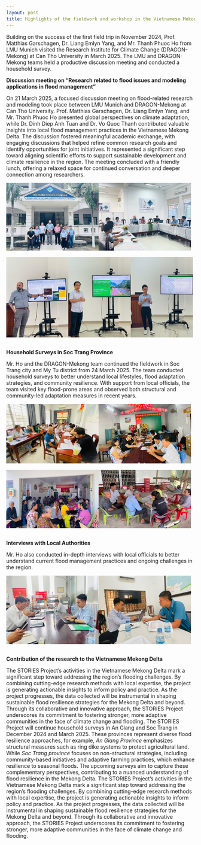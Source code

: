 ```yaml
---
layout: post
title: Highlights of the fieldwork and workshop in the Vietnamese Mekong Delta
---
```


Building on the success of the first field trip in November 2024, Prof. Matthias Garschagen, Dr. Liang Emlyn Yang, and Mr. Thanh Phuoc Ho from LMU Munich visited the Research Institute for Climate Change (DRAGON-Mekong) at Can Tho University in March 2025. The LMU and DRAGON-Mekong teams held a productive discussion meeting and conducted a household survey.

**Discussion meeting on “Research related to flood issues and modeling applications in flood management”**

On 21 March 2025, a focused discussion meeting on flood-related research and modeling took place between LMU Munich and DRAGON-Mekong at Can Tho University. Prof. Matthias Garschagen, Dr. Liang Emlyn Yang, and Mr. Thanh Phuoc Ho presented global perspectives on climate adaptation, while Dr. Dinh Diep Anh Tuan and Dr. Vo Quoc Thanh contributed valuable insights into local flood management practices in the Vietnamese Mekong Delta.
The discussion fostered meaningful academic exchange, with engaging discussions that helped refine common research goals and identify opportunities for joint initiatives. It represented a significant step toward aligning scientific efforts to support sustainable development and climate resilience in the region.
The meeting concluded with a friendly lunch, offering a relaxed space for continued conversation and deeper connection among researchers.


<div style="display: flex;">
  <img src="/assets/images/content/Fieldwork_VMD_2025.04.20.jpg" style="width: 49%;">
  <img src="/assets/images/content/Fieldwork_VMD_2025.04.20-1.jpg" style="width: 49%;">
</div>
<br>
<div style="display: flex; align-items: stretch;">
  <img src="/assets/images/content/Fieldwork_VMD_2025.04.20-2.jpg" style="width: 33%; object-fit: cover;"">
  <img src="/assets/images/content/Fieldwork_VMD_2025.04.20-3.jpg" style="width: 33%; object-fit: cover;"">
  <img src="/assets/images/content/Fieldwork_VMD_2025.04.20-4.jpg" style="width: 33%; object-fit: cover;"">
</div>
<br>

**Household Surveys in Soc Trang Province**

Mr. Ho and the DRAGON-Mekong team continued the fieldwork in Soc Trang city and My Tu district from 24 March 2025. The team conducted household surveys to better understand local lifestyles, flood adaptation strategies, and community resilience. With support from local officials, the team visited key flood-prone areas and observed both structural and community-led adaptation measures in recent years.


<div style="display: flex;">
  <img src="/assets/images/content/Fieldwork_VMD_2025.04.20-5.jpg" style="width: 49%;">
  <img src="/assets/images/content/Fieldwork_VMD_2025.04.20-6.jpg" style="width: 49%;">
</div>
<br>
<div style="display: flex;">
  <img src="/assets/images/content/Fieldwork_VMD_2025.04.20-7.jpg" style="width: 49%;">
  <img src="/assets/images/content/Fieldwork_VMD_2025.04.20-8.jpg" style="width: 49%;">
</div>
<br>


**Interviews with Local Authorities**

Mr. Ho also conducted in-depth interviews with local officials to better understand current flood management practices and ongoing challenges in the region.

<div style="display: flex;">
  <img src="/assets/images/content/Fieldwork_VMD_2025.04.20-9.jpg" style="width: 49%;">
  <img src="/assets/images/content/Fieldwork_VMD_2025.04.20-10.jpg" style="width: 49%;">
</div>
<br>


**Contribution of the research to the Vietnamese Mekong Delta**

The STORIES Project’s activities in the Vietnamese Mekong Delta mark a significant step toward addressing the region’s flooding challenges. By combining cutting-edge research methods with local expertise, the project is generating actionable insights to inform policy and practice. As the project progresses, the data collected will be instrumental in shaping sustainable flood resilience strategies for the Mekong Delta and beyond. Through its collaborative and innovative approach, the STORIES Project underscores its commitment to fostering stronger, more adaptive communities in the face of climate change and flooding.
The STORIES Project will continue household surveys in An Giang and Soc Trang in December 2024 and March 2025. These provinces represent diverse flood resilience approaches, for example, *An Giang Province* emphasizes structural measures such as ring dike systems to protect agricultural land. While *Soc Trang province* focuses on non-structural strategies, including community-based initiatives and adaptive farming practices, which enhance resilience to seasonal floods. The upcoming surveys aim to capture these complementary perspectives, contributing to a nuanced understanding of flood resilience in the Mekong Delta.
The STORIES Project’s activities in the Vietnamese Mekong Delta mark a significant step toward addressing the region’s flooding challenges. By combining cutting-edge research methods with local expertise, the project is generating actionable insights to inform policy and practice. As the project progresses, the data collected will be instrumental in shaping sustainable flood resilience strategies for the Mekong Delta and beyond. Through its collaborative and innovative approach, the STORIES Project underscores its commitment to fostering stronger, more adaptive communities in the face of climate change and flooding.
